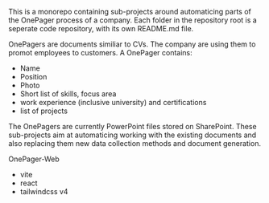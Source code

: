 <!-- Use this file to provide workspace-specific custom instructions to Copilot. For more details, visit https://code.visualstudio.com/docs/copilot/copilot-customization#_use-a-githubcopilotinstructionsmd-file -->

This is a monorepo containing sub-projects around automaticing parts of the OnePager process of a company.
Each folder in the repository root is a seperate code repository, with its own README.md file.

OnePagers are documents similiar to CVs. The company are using them to promot employees to
customers. A OnePager contains:
- Name
- Position
- Photo
- Short list of skills, focus area
- work experience (inclusive university) and certifications
- list of projects

The OnePagers are currently PowerPoint files stored on SharePoint. These sub-projects aim at 
automaticing working with the existing documents and also replacing them new data collection methods and
document generation.


OnePager-Web
- vite
- react
- tailwindcss v4